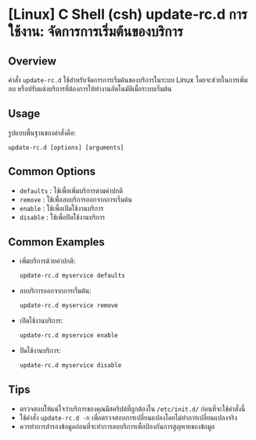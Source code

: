 # [Linux] C Shell (csh) update-rc.d การใช้งาน: จัดการการเริ่มต้นของบริการ

## Overview
คำสั่ง `update-rc.d` ใช้สำหรับจัดการการเริ่มต้นของบริการในระบบ Linux โดยจะช่วยในการเพิ่ม ลบ หรือปรับแต่งบริการที่ต้องการให้ทำงานอัตโนมัติเมื่อระบบเริ่มต้น

## Usage
รูปแบบพื้นฐานของคำสั่งคือ:
```
update-rc.d [options] [arguments]
```

## Common Options
- `defaults` : ใช้เพื่อเพิ่มบริการตามค่าปกติ
- `remove` : ใช้เพื่อลบบริการออกจากการเริ่มต้น
- `enable` : ใช้เพื่อเปิดใช้งานบริการ
- `disable` : ใช้เพื่อปิดใช้งานบริการ

## Common Examples
- เพิ่มบริการด้วยค่าปกติ:
    ```bash
    update-rc.d myservice defaults
    ```

- ลบบริการออกจากการเริ่มต้น:
    ```bash
    update-rc.d myservice remove
    ```

- เปิดใช้งานบริการ:
    ```bash
    update-rc.d myservice enable
    ```

- ปิดใช้งานบริการ:
    ```bash
    update-rc.d myservice disable
    ```

## Tips
- ตรวจสอบให้แน่ใจว่าบริการของคุณมีสคริปต์ที่ถูกต้องใน `/etc/init.d/` ก่อนที่จะใช้คำสั่งนี้
- ใช้คำสั่ง `update-rc.d -n` เพื่อตรวจสอบการเปลี่ยนแปลงโดยไม่ทำการเปลี่ยนแปลงจริง
- ควรทำการสำรองข้อมูลก่อนที่จะทำการลบบริการเพื่อป้องกันการสูญหายของข้อมูล